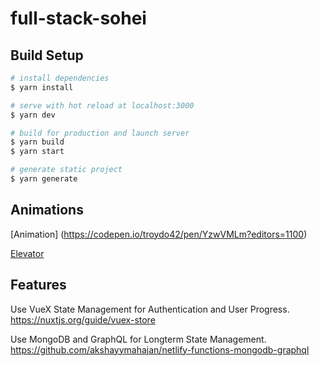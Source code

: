 # full-stack-sohei

## Build Setup

```bash
# install dependencies
$ yarn install

# serve with hot reload at localhost:3000
$ yarn dev

# build for production and launch server
$ yarn build
$ yarn start

# generate static project
$ yarn generate
```

## Animations
[Animation]
(https://codepen.io/troydo42/pen/YzwVMLm?editors=1100)

[Elevator](http://tholman.com/elevator.js/)

## Features

Use VueX State Management for Authentication and User Progress.
https://nuxtjs.org/guide/vuex-store

Use MongoDB and GraphQL for Longterm State Management. 
https://github.com/akshayymahajan/netlify-functions-mongodb-graphql 
